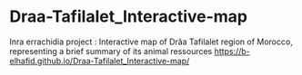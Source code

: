 # Draa-Tafilalet_Interactive-map
Inra errachidia project : Interactive map of Drâa Tafilalet region of Morocco, representing a brief summary of its animal ressources
https://b-elhafid.github.io/Draa-Tafilalet_Interactive-map/
